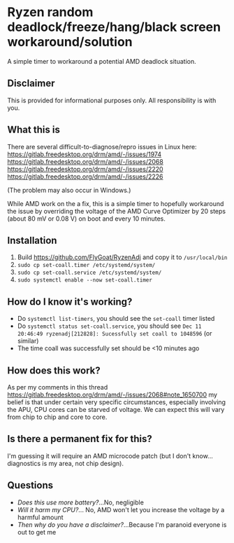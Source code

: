 # Ryzen random deadlock/freeze/hang/black screen workaround/solution
A simple timer to workaround a potential AMD deadlock situation.

## Disclaimer
This is provided for informational purposes only. All responsibility is with you.

## What this is
There are several difficult-to-diagnose/repro issues in Linux here:
https://gitlab.freedesktop.org/drm/amd/-/issues/1974
https://gitlab.freedesktop.org/drm/amd/-/issues/2068
https://gitlab.freedesktop.org/drm/amd/-/issues/2220
https://gitlab.freedesktop.org/drm/amd/-/issues/2226

(The problem may also occur in Windows.)

While AMD work on the a fix, this is a simple timer to hopefully workaround the issue by overriding the voltage of the AMD Curve Optimizer by 20 steps (about 80 mV or 0.08 V) on boot and every 10 minutes.

## Installation

1. Build https://github.com/FlyGoat/RyzenAdj and copy it to `/usr/local/bin`
2. `sudo cp set-coall.timer /etc/systemd/system/`
3. `sudo cp set-coall.service /etc/systemd/system/`
4. `sudo systemctl enable --now set-coall.timer`

## How do I know it's working?

- Do `systemctl list-timers`, you should see the `set-coall` timer listed
- Do `systemctl status set-coall.service`, you should see `Dec 11 20:46:49 ryzenadj[212828]: Sucessfully set coall to 1048596` (or similar)
- The time coall was successfully set should be <10 minutes ago

## How does this work?

As per my comments in this thread https://gitlab.freedesktop.org/drm/amd/-/issues/2068#note_1650700 my belief is that under certain very specific circumstances, especially involving the APU, CPU cores can be starved of voltage. We can expect this will vary from chip to chip and core to core.

## Is there a permanent fix for this?

I'm guessing it will require an AMD microcode patch (but I don't know... diagnostics is my area, not chip design).

## Questions

- _Does this use more battery?_...No, negligible
- _Will it harm my CPU?_... No, AMD won't let you increase the voltage by a harmful amount
- _Then why do you have a disclaimer?_...Because I'm paranoid everyone is out to get me
